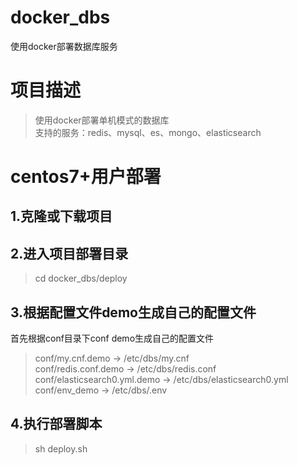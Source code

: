 # docker_dbs
使用docker部署数据库服务

# 项目描述
> 使用docker部署单机模式的数据库  
> 支持的服务：redis、mysql、es、mongo、elasticsearch

# centos7+用户部署
## 1.克隆或下载项目 
## 2.进入项目部署目录
> cd docker_dbs/deploy
## 3.根据配置文件demo生成自己的配置文件
首先根据conf目录下conf demo生成自己的配置文件
> conf/my.cnf.demo -> /etc/dbs/my.cnf  
> conf/redis.conf.demo -> /etc/dbs/redis.conf  
> conf/elasticsearch0.yml.demo -> /etc/dbs/elasticsearch0.yml  
> conf/env_demo -> /etc/dbs/.env
## 4.执行部署脚本
> sh deploy.sh
